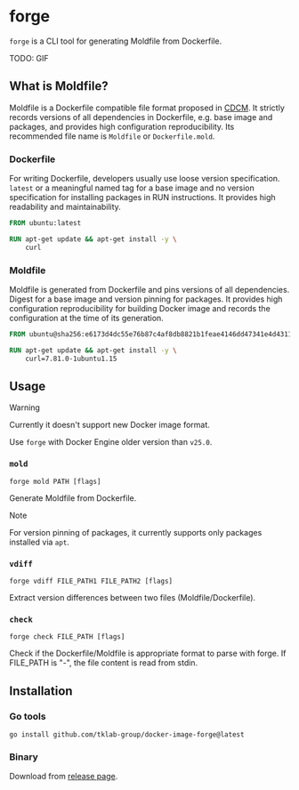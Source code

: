 # forge

`forge` is a CLI tool for generating Moldfile from Dockerfile.

TODO: GIF

## What is Moldfile?

Moldfile is a Dockerfile compatible file format proposed in [CDCM](https://github.com/tklab-group/CDCM).
It strictly records versions of all dependencies in Dockerfile, e.g. base image and packages, and provides high configuration reproducibility.
Its recommended file name is `Moldfile` or `Dockerfile.mold`.

### Dockerfile
For writing Dockerfile, developers usually use loose version specification.
`latest` or a meaningful named tag for a base image and no version specification for installing packages in RUN instructions.
It provides high readability and maintainability.

```Dockerfile
FROM ubuntu:latest

RUN apt-get update && apt-get install -y \
    curl
```

### Moldfile
Moldfile is generated from Dockerfile and pins versions of all dependencies.
Digest for a base image and version pinning for packages.
It provides high configuration reproducibility for building Docker image and records the configuration at the time of its generation.

```Dockerfile
FROM ubuntu@sha256:e6173d4dc55e76b87c4af8db8821b1feae4146dd47341e4d431118c7dd060a74

RUN apt-get update && apt-get install -y \
    curl=7.81.0-1ubuntu1.15
```

## Usage

> [!WARNING]
> Currently it doesn't support new Docker image format.
>
> Use `forge` with Docker Engine older version than `v25.0`.

### `mold`
```shell
forge mold PATH [flags]
```

Generate Moldfile from Dockerfile.

> [!NOTE]
For version pinning of packages, it currently supports only packages installed via `apt`.

### `vdiff`
```shell
forge vdiff FILE_PATH1 FILE_PATH2 [flags]
```

Extract version differences between two files (Moldfile/Dockerfile).

### `check`
```shell
forge check FILE_PATH [flags]
```

Check if the Dockerfile/Moldfile is appropriate format to parse with forge.
If FILE_PATH is "-", the file content is read from stdin.

## Installation

### Go tools

```shell
go install github.com/tklab-group/docker-image-forge@latest
```

### Binary

Download from [release page](https://github.com/tklab-group/forge/releases/latest).